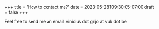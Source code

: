 +++
title = 'How to contact me?'
date = 2023-05-28T09:30:05-07:00
draft = false
+++

Feel free to send me an email: vinicius dot grijo at vub dot be